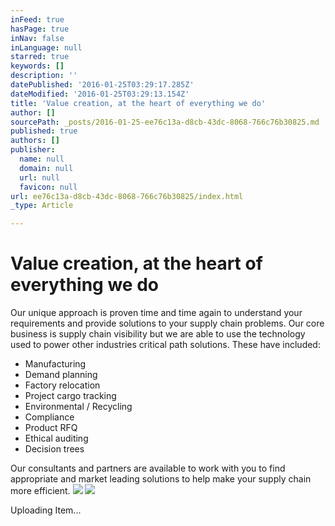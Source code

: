 ```yaml
---
inFeed: true
hasPage: true
inNav: false
inLanguage: null
starred: true
keywords: []
description: ''
datePublished: '2016-01-25T03:29:17.285Z'
dateModified: '2016-01-25T03:29:13.154Z'
title: 'Value creation, at the heart of everything we do'
author: []
sourcePath: _posts/2016-01-25-ee76c13a-d8cb-43dc-8068-766c76b30825.md
published: true
authors: []
publisher:
  name: null
  domain: null
  url: null
  favicon: null
url: ee76c13a-d8cb-43dc-8068-766c76b30825/index.html
_type: Article

---
```

###### 

# Value creation, at the heart of everything we do

Our unique approach is proven time and time again to understand your requirements and provide solutions to your supply chain problems. Our core business is supply chain visibility but we are able to use the technology used to power other industries critical path solutions. These have included:

* Manufacturing
* Demand planning
* Factory relocation
* Project cargo tracking
* Environmental / Recycling
* Compliance
* Product RFQ
* Ethical auditing
* Decision trees

Our consultants and partners are available to work with you to find appropriate and market leading solutions to help make your supply chain more efficient. ![](https://the-grid-user-content.s3-us-west-2.amazonaws.com/a5840e24-cb81-49d9-ac07-00717352b50e.jpg)
![](https://imgflo.herokuapp.com/graph/vahj1ThiexotieMo/82956b7d2ad24a5d89bc53a98cb69b94/passthrough.jpg?height=600&input=https%3A%2F%2Fs3-us-west-2.amazonaws.com%2Fthe-grid-img%2Fp%2Fc69eaa57bc5c5368fea0c721760578c2e816e9bb.jpg)

Uploading Item...